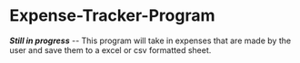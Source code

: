 # Expense-Tracker-Program

***Still in progress*** -- 
This program will take in expenses that are made by the user and save them to a excel or csv formatted sheet. 
